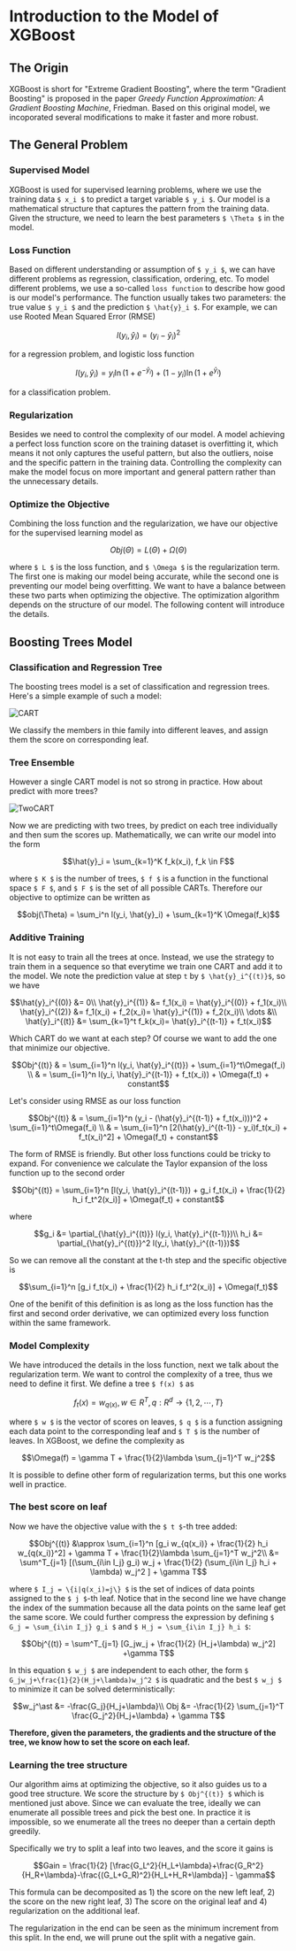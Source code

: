 Introduction to the Model of XGBoost
=========================

## The Origin

XGBoost is short for "Extreme Gradient Boosting", where the term "Gradient Boosting" is proposed in the paper _Greedy Function Approximation: A Gradient Boosting Machine_, Friedman. Based on this original model, we incoporated several modifications to make it faster and more robust.

## The General Problem

### Supervised Model

XGBoost is used for supervised learning problems, where we use the training data ``$ x_i $`` to predict a target variable ``$ y_i $``. Our model is a mathematical structure that captures the pattern from the training data. Given the structure, we need to learn the best parameters ``$ \Theta $`` in the model.

### Loss Function

Based on different understanding or assumption of ``$ y_i $``, we can have different problems as regression, classification, ordering, etc. To model different problems, we use a so-called `loss function` to describe how good is our model's performance. The function usually takes two parameters: the true value ``$ y_i $`` and the prediction ``$ \hat{y}_i $``. For example, we can use Rooted Mean Squared Error (RMSE)

```math
l(y_i, \hat{y}_i) = (y_i-\hat{y}_i)^2
```

for a regression problem, and logistic loss function

```math
l(y_i, \hat{y}_i) = y_i\ln (1+e^{-\hat{y}_i}) + (1-y_i)\ln (1+e^{\hat{y}_i})
```

for a classification problem. 

### Regularization

Besides we need to control the complexity of our model. A model achieving a perfect loss function score on the training dataset is overfitting it, which means it not only captures the useful pattern, but also the outliers, noise and the specific pattern in the training data. Controlling the complexity can make the model focus on more important and general pattern rather than the unnecessary details. 

### Optimize the Objective

Combining the loss function and the regularization, we have our objective for the supervised learning model as

```math
Obj(\Theta) = L(\Theta) + \Omega(\Theta)
```

where ``$ L $`` is the loss function, and ``$ \Omega $`` is the regularization term. The first one is making our model being accurate, while the second one is preventing our model being overfitting. We want to have a balance between these two parts when optimizing the objective. The optimization algorithm depends on the structure of our model. The following content will introduce the details.

## Boosting Trees Model

### Classification and Regression Tree

The boosting trees model is a set of classification and regression trees. Here's a simple example of such a model:

![CART](img/cart.png)

We classify the members in thie family into different leaves, and assign them the score on corresponding leaf.

### Tree Ensemble

However a single CART model is not so strong in practice. How about predict with more trees?

![TwoCART](img/twocart.png)

Now we are predicting with two trees, by predict on each tree individually and then sum the scores up. Mathematically, we can write our model into the form

```math
\hat{y}_i = \sum_{k=1}^K f_k(x_i), f_k \in F
```

where ``$ K $`` is the number of trees, ``$ f $`` is a function in the functional space ``$ F $``, and ``$ F $`` is the set of all possible CARTs. Therefore our objective to optimize can be written as

```math
obj(\Theta) = \sum_i^n l(y_i, \hat{y}_i) + \sum_{k=1}^K \Omega(f_k)
```

### Additive Training

It is not easy to train all the trees at once. Instead, we use the strategy to train them in a sequence so that everytime we train one CART and add it to the model. We note the prediction value at step `t` by ``$ \hat{y}_i^{(t)}$``, so we have 

```math
\hat{y}_i^{(0)} &= 0\\
\hat{y}_i^{(1)} &= f_1(x_i) = \hat{y}_i^{(0)} + f_1(x_i)\\
\hat{y}_i^{(2)} &= f_1(x_i) + f_2(x_i)= \hat{y}_i^{(1)} + f_2(x_i)\\
\dots &\\
\hat{y}_i^{(t)} &= \sum_{k=1}^t f_k(x_i)= \hat{y}_i^{(t-1)} + f_t(x_i)
```

Which CART do we want at each step? Of course we want to add the one that minimize our objective.

```math
Obj^{(t)} & = \sum_{i=1}^n l(y_i, \hat{y}_i^{(t)}) + \sum_{i=1}^t\Omega(f_i) \\
          & = \sum_{i=1}^n l(y_i, \hat{y}_i^{(t-1)} + f_t(x_i)) + \Omega(f_t) + constant
```

Let's consider using RMSE as our loss function

```math
Obj^{(t)} & = \sum_{i=1}^n (y_i - (\hat{y}_i^{(t-1)} + f_t(x_i)))^2 + \sum_{i=1}^t\Omega(f_i) \\
          & = \sum_{i=1}^n [2(\hat{y}_i^{(t-1)} - y_i)f_t(x_i) + f_t(x_i)^2] + \Omega(f_t) + constant
```

The form of RMSE is friendly. But other loss functions could be tricky to expand. For convenience we calculate the Taylor expansion of the loss function up to the second order

```math
Obj^{(t)} = \sum_{i=1}^n [l(y_i, \hat{y}_i^{(t-1)}) + g_i f_t(x_i) + \frac{1}{2} h_i f_t^2(x_i)] + \Omega(f_t) + constant
```

where 

```math
g_i &= \partial_{\hat{y}_i^{(t)}} l(y_i, \hat{y}_i^{(t-1)})\\
h_i &= \partial_{\hat{y}_i^{(t)}}^2 l(y_i, \hat{y}_i^{(t-1)})
```

So we can remove all the constant at the t-th step and the specific objective is 

```math
\sum_{i=1}^n [g_i f_t(x_i) + \frac{1}{2} h_i f_t^2(x_i)] + \Omega(f_t)
```

One of the benifit of this definition is as long as the loss function has the first and second order derivative, we can optimized every loss function within the same framework.

### Model Complexity

We have introduced the details in the loss function, next we talk about the regularization term. We want to control the complexity of a tree, thus we need to define it first. We define a tree ``$ f(x) $`` as

```math
f_t(x) = w_{q(x)}, w\in R^T, q:R^d\rightarrow \{1,2,\cdots,T\}
```

where ``$ w $`` is the vector of scores on leaves, ``$ q $`` is a function assigning each data point to the corresponding leaf and ``$ T $`` is the number of leaves. In XGBoost, we define the complexity as 

```math
\Omega(f) = \gamma T + \frac{1}{2}\lambda \sum_{j=1}^T w_j^2
```

It is possible to define other form of regularization terms, but this one works well in practice.

### The best score on leaf

Now we have the objective value with the ``$ t $``-th tree added:

```math
Obj^{(t)} &\approx \sum_{i=1}^n [g_i w_{q(x_i)} + \frac{1}{2} h_i w_{q(x_i)}^2] + \gamma T + \frac{1}{2}\lambda \sum_{j=1}^T w_j^2\\
&= \sum^T_{j=1} [(\sum_{i\in I_j} g_i) w_j + \frac{1}{2} (\sum_{i\in I_j} h_i + \lambda) w_j^2 ] + \gamma T
```

where ``$ I_j = \{i|q(x_i)=j\} $`` is the set of indices of data points assigned to the ``$ j $``-th leaf. Notice that in the second line we have change the index of the summation because all the data points on the same leaf get the same score. We could further compress the expression by defining ``$ G_j = \sum_{i\in I_j} g_i $`` and ``$ H_j = \sum_{i\in I_j} h_i $``:

```math
Obj^{(t)} = \sum^T_{j=1} [G_jw_j + \frac{1}{2} (H_j+\lambda) w_j^2] +\gamma T
```

In this equation ``$ w_j $`` are independent to each other, the form ``$ G_jw_j+\frac{1}{2}(H_j+\lambda)w_j^2 $`` is quadratic and the best ``$ w_j $`` to minimize it can be solved deterministically:

```math
w_j^\ast &= -\frac{G_j}{H_j+\lambda}\\
Obj &= -\frac{1}{2} \sum_{j=1}^T \frac{G_j^2}{H_j+\lambda} + \gamma T
```

**Therefore, given the parameters, the gradients and the structure of the tree, we know how to set the score on each leaf.**

### Learning the tree structure

Our algorithm aims at optimizing the objective, so it also guides us to a good tree structure. We score the structure by ``$ Obj^{(t)} $`` which is mentioned just above. Since we can evaluate the tree, ideally we can enumerate all possible trees and pick the best one. In practice it is impossible, so we enumerate all the trees no deeper than a certain depth greedily.

Specifically we try to split a leaf into two leaves, and the score it gains is 

```math
Gain = \frac{1}{2} [\frac{G_L^2}{H_L+\lambda}+\frac{G_R^2}{H_R+\lambda}-\frac{(G_L+G_R)^2}{H_L+H_R+\lambda}] - \gamma
```

This formula can be decomposited as 1) the score on the new left leaf, 2) the score on the new right leaf, 3) The score on the original leaf and 4) regularization on the additional leaf.

The regularization in the end can be seen as the minimum increment from this split. In the end, we will prune out the split with a negative gain.

















